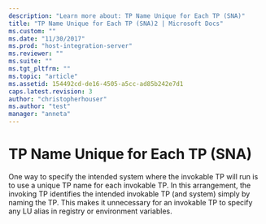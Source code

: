 ```yaml
---
description: "Learn more about: TP Name Unique for Each TP (SNA)"
title: "TP Name Unique for Each TP (SNA)2 | Microsoft Docs"
ms.custom: ""
ms.date: "11/30/2017"
ms.prod: "host-integration-server"
ms.reviewer: ""
ms.suite: ""
ms.tgt_pltfrm: ""
ms.topic: "article"
ms.assetid: 154492cd-de16-4505-a5cc-ad85b242e7d1
caps.latest.revision: 3
author: "christopherhouser"
ms.author: "test"
manager: "anneta"
---
```

# TP Name Unique for Each TP (SNA)
One way to specify the intended system where the invokable TP will run is to use a unique TP name for each invokable TP. In this arrangement, the invoking TP identifies the intended invokable TP (and system) simply by naming the TP. This makes it unnecessary for an invokable TP to specify any LU alias in registry or environment variables.
